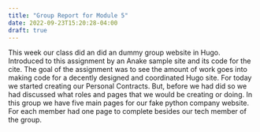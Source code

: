 ```yaml
---
title: "Group Report for Module 5"
date: 2022-09-23T15:20:28-04:00
draft: true
---
```


This week our class did an did an dummy group website in Hugo. Introduced to this assignment by an Anake sample site and its code for the cite. The goal of the assignment was to see the amount of work goes into making code for a decently designed and coordinated Hugo site. For today we started creating our Personal Contracts. But, before we had did so we had discussed what roles and pages that we would be creating or doing. In this group we have five main pages for our fake python company website. For each member had one page to complete besides our tech member of the group. 